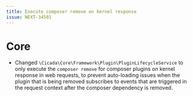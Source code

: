 ```yaml
---
title: Execute composer remove on kernel response
issue: NEXT-34501
---
```

# Core
* Changed `\Cicada\Core\Framework\Plugin\PluginLifecycleService` to only execute the `composer remove` for composer plugins on kernel response in web requests, to prevent auto-loading issues when the plugin that is being removed subscribes to events that are triggered in the request context after the composer dependency is removed.
